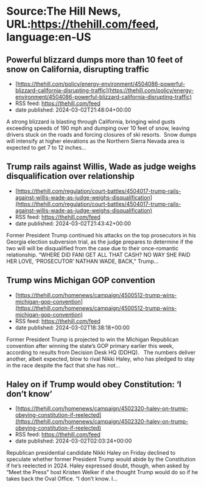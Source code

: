 # Source:The Hill News, URL:https://thehill.com/feed, language:en-US

## Powerful blizzard dumps more than 10 feet of snow on California, disrupting traffic
 - [https://thehill.com/policy/energy-environment/4504086-powerful-blizzard-california-disrupting-traffic](https://thehill.com/policy/energy-environment/4504086-powerful-blizzard-california-disrupting-traffic)
 - RSS feed: https://thehill.com/feed
 - date published: 2024-03-02T21:48:04+00:00

A strong blizzard is blasting through California, bringing wind gusts exceeding speeds of 190 mph and dumping over 10 feet of snow, leaving drivers stuck on the roads and forcing closures of ski resorts.&#160; Snow dumps will intensify at higher elevations as the Northern Sierra Nevada area is expected to get 7 to 12 inches&#8230;

## Trump rails against Willis, Wade as judge weighs disqualification over relationship
 - [https://thehill.com/regulation/court-battles/4504017-trump-rails-against-willis-wade-as-judge-weighs-disqualification](https://thehill.com/regulation/court-battles/4504017-trump-rails-against-willis-wade-as-judge-weighs-disqualification)
 - RSS feed: https://thehill.com/feed
 - date published: 2024-03-02T21:43:42+00:00

Former President Trump continued his attacks on the top prosecutors in his Georgia election subversion trial, as the judge prepares to determine if the two will will be disqualified from the case due to their once-romantic relationship. “WHERE DID FANI GET ALL THAT CASH? NO WAY SHE PAID HER LOVE, ‘PROSECUTOR’ NATHAN WADE, BACK,&#8221; Trump&#8230;

## Trump wins Michigan GOP convention
 - [https://thehill.com/homenews/campaign/4500512-trump-wins-michigan-gop-convention](https://thehill.com/homenews/campaign/4500512-trump-wins-michigan-gop-convention)
 - RSS feed: https://thehill.com/feed
 - date published: 2024-03-02T18:38:18+00:00

Former President Trump is projected to win the Michigan Republican convention after winning the state’s GOP primary earlier this week, according to results from Decision Desk HQ (DDHQ).   The numbers deliver another, albeit expected, blow to rival Nikki Haley, who has pledged to stay in the race despite the fact that she has not&#8230;

## Haley on if Trump would obey Constitution: ‘I don’t know’
 - [https://thehill.com/homenews/campaign/4502320-haley-on-trump-obeying-constitution-if-reelected](https://thehill.com/homenews/campaign/4502320-haley-on-trump-obeying-constitution-if-reelected)
 - RSS feed: https://thehill.com/feed
 - date published: 2024-03-02T02:03:24+00:00

Republican presidential candidate Nikki Haley on Friday declined to speculate whether former President Trump would abide by the Constitution if he&#8217;s reelected in 2024. Haley expressed doubt, though, when asked by &#8220;Meet the Press&#8221; host Kristen Welker if she thought Trump would do so if he takes back the Oval Office. &#8220;I don’t know. I&#8230;

